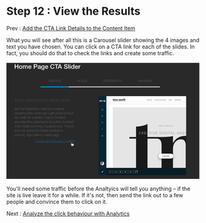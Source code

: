 # Step 12 : View the Results

Prev : [Add the CTA Link Details to the Content Item](step11.md)

What you will see after all this is a Carousel slider showing the 4 images and text you have chosen.    You can click on a CTA link for each of the slides.   In fact, you should do that to check the links and create some traffic.

 ![](../images/step12-page.png)

You&#39;ll need some traffic before the Analtyics will tell you anything – if the site is live leave it for a while.  If it&#39;s not, then send the link out to a few people and convince them to click on it.


Next : [Analyze the click behaviour with Analytics](step13.md)